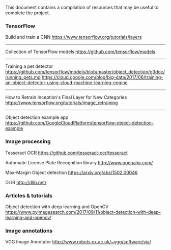 This document contains a compilation of resources that may be useful to
complete the project.

### TensorFlow

Build and train a CNN
https://www.tensorflow.org/tutorials/layers

---

Collection of TensorFlow models
https://github.com/tensorflow/models

---

Training a pet detector
https://github.com/tensorflow/models/blob/master/object_detection/g3doc/running_pets.md
https://cloud.google.com/blog/big-data/2017/06/training-an-object-detector-using-cloud-machine-learning-engine

---

How to Retrain Inception's Final Layer for New Categories
https://www.tensorflow.org/tutorials/image_retraining

---

Object detection example app
https://github.com/GoogleCloudPlatform/tensorflow-object-detection-example

### Image processing

Tesseract OCR
https://github.com/tesseract-ocr/tesseract

Automatic License Plate Recognition library
http://www.openalpr.com/

Max-Margin Object detection
https://arxiv.org/abs/1502.00046

DLIB
http://dlib.net/

### Articles & tutorials

Object detection with deep learning and OpenCV
https://www.pyimagesearch.com/2017/09/11/object-detection-with-deep-learning-and-opencv/

### Image annotations

VGG Image Annotator
http://www.robots.ox.ac.uk/~vgg/software/via/
